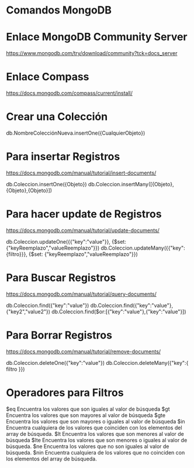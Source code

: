 # Comandos MongoDB

# Enlace MongoDB Community Server
https://www.mongodb.com/try/download/community?tck=docs_server

# Enlace Compass
https://docs.mongodb.com/compass/current/install/

# Crear una Colección
db.NombreColecciónNueva.insertOne({CualquierObjeto})

# Para insertar Registros
https://docs.mongodb.com/manual/tutorial/insert-documents/

db.Coleccion.insertOne({Objeto})
db.Coleccion.insertMany([{Objeto},{Objeto},{Objeto}])

# Para hacer update de Registros
https://docs.mongodb.com/manual/tutorial/update-documents/

db.Coleccion.updateOne({{"key":"value"}}, {$set: {"keyReemplazo","valueReemplazo"}})
db.Coleccion.updateMany({{"key":{filtro}}}, {$set: {"keyReemplazo","valueReemplazo"}})

# Para Buscar Registros
https://docs.mongodb.com/manual/tutorial/query-documents/

db.Coleccion.find({"key":"value"})
db.Coleccion.find({"key":"value"},{"key2","value2"})
db.Coleccion.find($or:[{"key":"value"},{"key":"value"}])

# Para Borrar Registros
https://docs.mongodb.com/manual/tutorial/remove-documents/

db.Coleccion.deleteOne({"key":"value"})
db.Coleccion.deleteMany({"key":{ filtro }})

# Operadores para Filtros
$eq	Encuentra los valores que son iguales al valor de búsqueda
$gt	Encuentra los valores que son mayores al valor de búsqueda
$gte	Encuentra los valores que son mayores o iguales al valor de búsqueda
$in	Encuentra cualquiera de los valores que coinciden con los elementos del array de búsqueda.
$lt	Encuentra los valores que son menores al valor de búsqueda
$lte	Encuentra los valores que son menores o iguales al valor de búsqueda.
$ne	Encuentra los valores que no son iguales al valor de búsqueda.
$nin	Encuentra cualquiera de los valores que no coinciden con los elementos del array de búsqueda.
